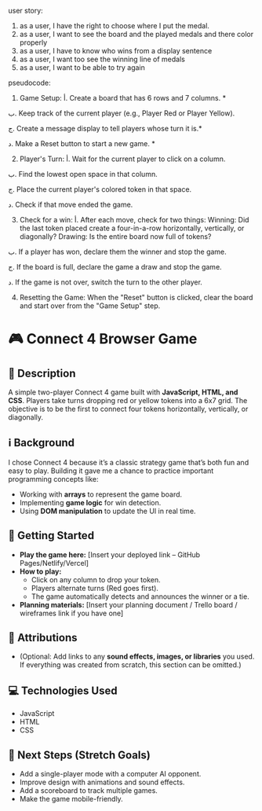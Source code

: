 user story:
1. as a user, I have the right to choose where I put the medal.
2. as a user, I want to see the board and the played medals and there color properly
3. as a user, I have to know who wins from a display sentence
4. as a user, I want too see the winning line of medals
5. as a user, I want to be able to try again

pseudocode:
1. Game Setup:
أ. Create a board that has 6 rows and 7 columns. *

ب. Keep track of the current player (e.g., Player Red or Player Yellow). 

ج. Create a message display to tell players whose turn it is.*

د. Make a Reset button to start a new game. *

2. Player's Turn:
أ. Wait for the current player to click on a column.

ب. Find the lowest open space in that column.

ج. Place the current player's colored token in that space.

د. Check if that move ended the game.

3. Check for a win:
أ. After each move, check for two things:
Winning: Did the last token placed create a four-in-a-row horizontally, vertically, or diagonally?
Drawing: Is the entire board now full of tokens?

ب. If a player has won, declare them the winner and stop the game.

ج. If the board is full, declare the game a draw and stop the game.

د. If the game is not over, switch the turn to the other player.

4. Resetting the Game:
When the "Reset" button is clicked, clear the board and start over from the "Game Setup" step.


# 🎮 Connect 4 Browser Game  

## 📝 Description  
A simple two-player Connect 4 game built with **JavaScript, HTML, and CSS**. Players take turns dropping red or yellow tokens into a 6x7 grid. The objective is to be the first to connect four tokens horizontally, vertically, or diagonally.  

## ℹ️ Background  
I chose Connect 4 because it’s a classic strategy game that’s both fun and easy to play. Building it gave me a chance to practice important programming concepts like:  
- Working with **arrays** to represent the game board.  
- Implementing **game logic** for win detection.  
- Using **DOM manipulation** to update the UI in real time.  

## 🚀 Getting Started  
- **Play the game here:** [Insert your deployed link – GitHub Pages/Netlify/Vercel]  
- **How to play:**  
  - Click on any column to drop your token.  
  - Players alternate turns (Red goes first).  
  - The game automatically detects and announces the winner or a tie.  
- **Planning materials:** [Insert your planning document / Trello board / wireframes link if you have one]  

## 🙌 Attributions  
- (Optional: Add links to any **sound effects, images, or libraries** you used. If everything was created from scratch, this section can be omitted.)  

## 💻 Technologies Used  
- JavaScript  
- HTML  
- CSS  

## 🔮 Next Steps (Stretch Goals)  
- Add a single-player mode with a computer AI opponent.  
- Improve design with animations and sound effects.  
- Add a scoreboard to track multiple games.  
- Make the game mobile-friendly.  